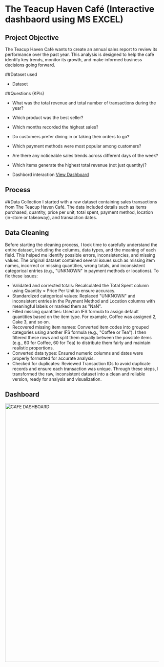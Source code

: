 # The Teacup Haven Café (Interactive dashbaord using MS EXCEL)
## Project Objective
The Teacup Haven Café wants to create an annual sales report to review its performance over the past year. This analysis is designed to help the café identify key trends, monitor its growth, and make informed business decisions going forward.

##Dataset used
- <a href="https://github.com/Rachy143/CAFE-SALES-DATA-ANALYSIS-USING-EXCEL/blob/main/CAFE%20SALES.xlsx">Dataset</a>

##Questions (KPIs)
-	What was the total revenue and total number of transactions during the year?
-	Which product was the best seller?
-	Which months recorded the highest sales?
-	Do customers prefer dining in or taking their orders to go?
-	Which payment methods were most popular among customers?
-	Are there any noticeable sales trends across different days of the week?
-	Which items generate the highest total revenue (not just quantity)?

- Dashbord interaction <a href="https://github.com/Rachy143/CAFE-SALES-DATA-ANALYSIS-USING-EXCEL/blob/main/CAFE%20DASHBOARD.png">View Dashboard<a/>

## Process
##Data Collection
I started with a raw dataset containing sales transactions from The Teacup Haven Café. The data included details such as items purchased, quantity, price per unit, total spent, payment method, location (in-store or takeaway), and transaction dates.
## Data Cleaning
Before starting the cleaning process, I took time to carefully understand the entire dataset, including the columns, data types, and the meaning of each field. This helped me identify possible errors, inconsistencies, and missing values.
The original dataset contained several issues such as missing item names, incorrect or missing quantities, wrong totals, and inconsistent categorical entries (e.g., "UNKNOWN" in payment methods or locations).
To fix these issues:
- Validated and corrected totals: Recalculated the Total Spent column using Quantity × Price Per Unit to ensure accuracy.
- Standardized categorical values: Replaced "UNKNOWN" and inconsistent entries in the Payment Method and Location columns with meaningful labels or marked them as "NaN".
- Filled missing quantities: Used an IFS formula to assign default quantities based on the item type. For example, Coffee was assigned 2, Cake 3, and so on.
- Recovered missing item names: Converted item codes into grouped categories using another IFS formula (e.g., "Coffee or Tea"). I then filtered these rows and split them equally between the possible items (e.g., 60 for Coffee, 60 for Tea) to distribute them fairly and maintain realistic proportions.
- Converted data types: Ensured numeric columns and dates were properly formatted for accurate analysis.
- Checked for duplicates: Reviewed Transaction IDs to avoid duplicate records and ensure each transaction was unique.
Through these steps, I transformed the raw, inconsistent dataset into a clean and reliable version, ready for analysis and visualization.

## Dashboard
<img width="1895" height="844" alt="CAFE DASHBOARD" src="https://github.com/user-attachments/assets/94f19b5e-88e2-4542-b185-7210d92b665a" />
